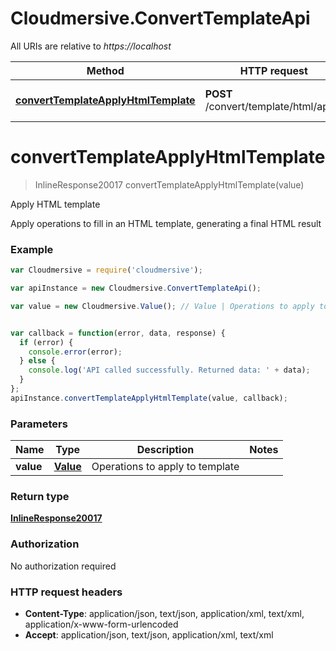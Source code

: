 # Cloudmersive.ConvertTemplateApi

All URIs are relative to *https://localhost*

Method | HTTP request | Description
------------- | ------------- | -------------
[**convertTemplateApplyHtmlTemplate**](ConvertTemplateApi.md#convertTemplateApplyHtmlTemplate) | **POST** /convert/template/html/apply | Apply HTML template


<a name="convertTemplateApplyHtmlTemplate"></a>
# **convertTemplateApplyHtmlTemplate**
> InlineResponse20017 convertTemplateApplyHtmlTemplate(value)

Apply HTML template

Apply operations to fill in an HTML template, generating a final HTML result

### Example
```javascript
var Cloudmersive = require('cloudmersive');

var apiInstance = new Cloudmersive.ConvertTemplateApi();

var value = new Cloudmersive.Value(); // Value | Operations to apply to template


var callback = function(error, data, response) {
  if (error) {
    console.error(error);
  } else {
    console.log('API called successfully. Returned data: ' + data);
  }
};
apiInstance.convertTemplateApplyHtmlTemplate(value, callback);
```

### Parameters

Name | Type | Description  | Notes
------------- | ------------- | ------------- | -------------
 **value** | [**Value**](Value.md)| Operations to apply to template | 

### Return type

[**InlineResponse20017**](InlineResponse20017.md)

### Authorization

No authorization required

### HTTP request headers

 - **Content-Type**: application/json, text/json, application/xml, text/xml, application/x-www-form-urlencoded
 - **Accept**: application/json, text/json, application/xml, text/xml

